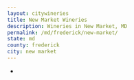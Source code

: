 ```yaml
---
layout: citywineries
title: New Market Wineries
description: Wineries in New Market, MD
permalink: /md/frederick/new-market/
state: md
county: frederick
city: new market
---
```

-
